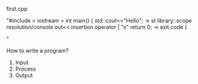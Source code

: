 
first.cpp

"#include < iostream >
int main()
{
	std::cout<<"Hello"; -> st library::scope resolution/console out<< insertion operator | "s"
	return 0; -> exit code
}

"

How to write a program?

1. Input
2. Process
3. Output

